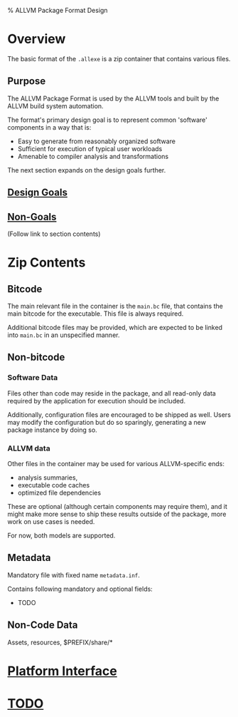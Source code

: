 % ALLVM Package Format Design

# Overview

The basic format of the `.allexe` is a zip container that
contains various files.

## Purpose

The ALLVM Package Format is used by the ALLVM tools and
built by the ALLVM build system automation.

The format's primary design goal is to represent common
'software' components in a way that is:

* Easy to generate from reasonably organized software
* Sufficient for execution of typical user workloads
* Amenable to compiler analysis and transformations

The next section expands on the design goals further.

## [Design Goals](ALLVMFormat-Design.md)

## [Non-Goals](ALLVMFormat-NonGoals.md)

(Follow link to section contents)

# Zip Contents

## Bitcode
The main relevant file in the container is the `main.bc`
file, that contains the main bitcode for the executable.
This file is always required.

Additional bitcode files may be provided, which are expected
to be linked into `main.bc` in an unspecified manner.

## Non-bitcode

### Software Data

Files other than code may reside in the package,
and all read-only data required by the application
for execution should be included.

Additionally, configuration files are encouraged
to be shipped as well.  Users may modify the configuration
but do so sparingly, generating a new package instance
by doing so.

### ALLVM data

Other files in the container may be used for various
ALLVM-specific ends:

* analysis summaries,
* executable code caches
* optimized file dependencies

These are optional (although certain components may
require them), and it might make more sense to ship these
results outside of the package, more work on use cases is needed.

For now, both models are supported.

## Metadata

Mandatory file with fixed name `metadata.inf`.

Contains following mandatory and optional fields:

* TODO

## Non-Code Data

Assets, resources, $PREFIX/share/*

# [Platform Interface](ALLVMFormat-Platform.md)

# [TODO](ALLVMFormat-TODO.md)
